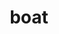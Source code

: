---
title: "boat"
hashtag: boat
related:
  - anchor
  - barge
  - lake
  - river
  - ship
  - water
---